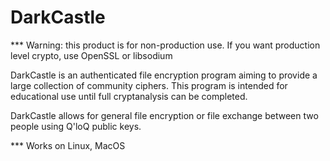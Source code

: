 # DarkCastle

*** Warning: this product is for non-production use.  If you want production level crypto, use OpenSSL or libsodium

DarkCastle is an authenticated file encryption program aiming to provide a large collection of community ciphers.  This program is intended for educational use until full cryptanalysis can be completed.

DarkCastle allows for general file encryption or file exchange between two people using Q'loQ public keys.

*** Works on Linux, MacOS
